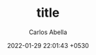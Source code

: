 ---
layout: post
title:  "title"
date:   2022-01-29 22:01:43 +0530
categories: categories
author: "Carlos Abella"
---